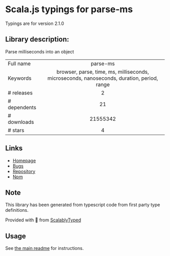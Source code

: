 
# Scala.js typings for parse-ms

Typings are for version 2.1.0

## Library description:
Parse milliseconds into an object

|                    |                 |
| ------------------ | :-------------: |
| Full name          | parse-ms |
| Keywords           | browser, parse, time, ms, milliseconds, microseconds, nanoseconds, duration, period, range |
| # releases         | 2 |
| # dependents       | 21 |
| # downloads        | 21555342 |
| # stars            | 4 |

## Links
- [Homepage](https://github.com/sindresorhus/parse-ms#readme)
- [Bugs](https://github.com/sindresorhus/parse-ms/issues)
- [Repository](https://github.com/sindresorhus/parse-ms)
- [Npm](https://www.npmjs.com/package/parse-ms)
    


## Note
This library has been generated from typescript code from first party type definitions.

Provided with :purple_heart: from [ScalablyTyped](https://github.com/oyvindberg/ScalablyTyped)

## Usage
See [the main readme](../../readme.md) for instructions.


